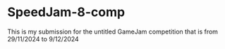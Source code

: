 # SpeedJam-8-comp
This is my submission for the untitled GameJam competition that is from 29/11/2024 to 9/12/2024
